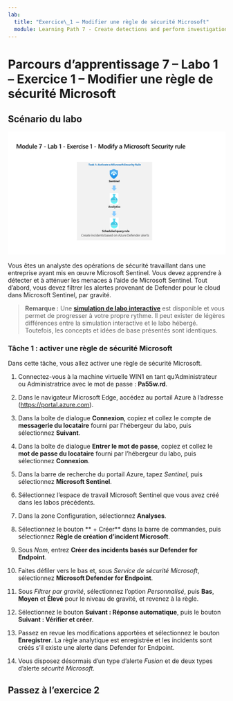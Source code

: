 ```yaml
---
lab:
  title: "Exercice\_1 – Modifier une règle de sécurité Microsoft"
  module: Learning Path 7 - Create detections and perform investigations using Microsoft Sentinel
---
```


# Parcours d’apprentissage 7 – Labo 1 – Exercice 1 – Modifier une règle de sécurité Microsoft

## Scénario du labo

![Vue d’ensemble du labo](../Media/SC-200-Lab_Diagrams_Mod7_L1_Ex1.png)

Vous êtes un analyste des opérations de sécurité travaillant dans une entreprise ayant mis en œuvre Microsoft Sentinel. Vous devez apprendre à détecter et à atténuer les menaces à l’aide de Microsoft Sentinel. Tout d’abord, vous devez filtrer les alertes provenant de Defender pour le cloud dans Microsoft Sentinel, par gravité. 

>**Remarque :** Une **[simulation de labo interactive](https://mslabs.cloudguides.com/guides/SC-200%20Lab%20Simulation%20-%20Modify%20a%20Microsoft%20Security%20rule)** est disponible et vous permet de progresser à votre propre rythme. Il peut exister de légères différences entre la simulation interactive et le labo hébergé. Toutefois, les concepts et idées de base présentés sont identiques. 


### Tâche 1 : activer une règle de sécurité Microsoft

Dans cette tâche, vous allez activer une règle de sécurité Microsoft.

1. Connectez-vous à la machine virtuelle WIN1 en tant qu’Administrateur ou Administratrice avec le mot de passe : **Pa55w.rd**.  

1. Dans le navigateur Microsoft Edge, accédez au portail Azure à l’adresse (https://portal.azure.com).

1. Dans la boîte de dialogue **Connexion**, copiez et collez le compte de **messagerie du locataire** fourni par l’hébergeur du labo, puis sélectionnez **Suivant**.

1. Dans la boîte de dialogue **Entrer le mot de passe**, copiez et collez le **mot de passe du locataire** fourni par l’hébergeur du labo, puis sélectionnez **Connexion**.

1. Dans la barre de recherche du portail Azure, tapez *Sentinel*, puis sélectionnez **Microsoft Sentinel**.

1. Sélectionnez l’espace de travail Microsoft Sentinel que vous avez créé dans les labos précédents.

1. Dans la zone Configuration, sélectionnez **Analyses**.

1. Sélectionnez le bouton ** + Créer** dans la barre de commandes, puis sélectionnez **Règle de création d’incident Microsoft**.

1. Sous *Nom*, entrez **Créer des incidents basés sur Defender for Endpoint**.

1. Faites défiler vers le bas et, sous *Service de sécurité Microsoft*, sélectionnez **Microsoft Defender for Endpoint**.

1. Sous *Filtrer par gravité*, sélectionnez l’option *Personnalisé*, puis **Bas**, **Moyen** et **Élevé** pour le niveau de gravité, et revenez à la règle.

1. Sélectionnez le bouton **Suivant : Réponse automatique**, puis le bouton **Suivant : Vérifier et créer**.

1. Passez en revue les modifications apportées et sélectionnez le bouton **Enregistrer**. La règle analytique est enregistrée et les incidents sont créés s’il existe une alerte dans Defender for Endpoint.

1. Vous disposez désormais d’un type d’alerte *Fusion* et de deux types d’alerte *sécurité Microsoft*.

## Passez à l’exercice 2
